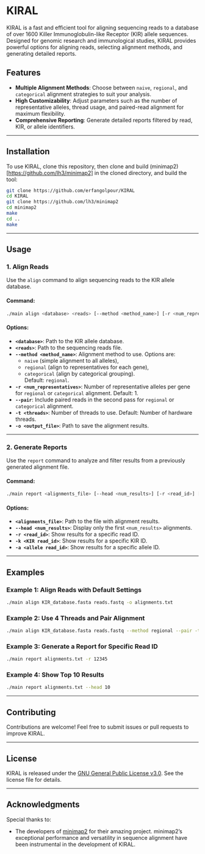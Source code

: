 # KIRAL
KIRAL is a fast and efficient tool for aligning sequencing reads to a database of over 1600 Killer Immunoglobulin-like Receptor (KIR) allele sequences. Designed for genomic research and immunological studies, KIRAL provides powerful options for aligning reads, selecting alignment methods, and generating detailed reports.

## Features
- **Multiple Alignment Methods**: Choose between `naive`, `regional`, and `categorical` alignment strategies to suit your analysis.
- **High Customizability**: Adjust parameters such as the number of representative alleles, thread usage, and paired-read alignment for maximum flexibility.
- **Comprehensive Reporting**: Generate detailed reports filtered by read, KIR, or allele identifiers.

---

## Installation
To use KIRAL, clone this repository, then clone and build (minimap2)[https://github.com/lh3/minimap2] in the cloned directory, and build the tool:
```bash
git clone https://github.com/erfangolpour/KIRAL
cd KIRAL
git clone https://github.com/lh3/minimap2
cd minimap2
make
cd ..
make
```

---

## Usage

### 1. Align Reads
Use the `align` command to align sequencing reads to the KIR allele database.

#### Command:
```bash
./main align <database> <reads> [--method <method_name>] [-r <num_representatives>] [--pair] [-t <threads>] [-o <output_file>]
```

#### Options:
- **`<database>`**: Path to the KIR allele database.
- **`<reads>`**: Path to the sequencing reads file.
- **`--method <method_name>`**: Alignment method to use. Options are:
  - `naive` (simple alignment to all alleles),
  - `regional` (align to representatives for each gene),
  - `categorical` (align by categorical grouping).  
  Default: `regional`.
- **`-r <num_representatives>`**: Number of representative alleles per gene for `regional` or `categorical` alignment. Default: 1.
- **`--pair`**: Include paired reads in the second pass for `regional` or `categorical` alignment.
- **`-t <threads>`**: Number of threads to use. Default: Number of hardware threads.
- **`-o <output_file>`**: Path to save the alignment results.

---

### 2. Generate Reports
Use the `report` command to analyze and filter results from a previously generated alignment file.

#### Command:
```bash
./main report <alignments_file> [--head <num_results>] [-r <read_id>] [-k <KIR read_id>] [-a <allele read_id>]
```

#### Options:
- **`<alignments_file>`**: Path to the file with alignment results.
- **`--head <num_results>`**: Display only the first `<num_results>` alignments.
- **`-r <read_id>`**: Show results for a specific read ID.
- **`-k <KIR read_id>`**: Show results for a specific KIR ID.
- **`-a <allele read_id>`**: Show results for a specific allele ID.

---

## Examples

### Example 1: Align Reads with Default Settings
```bash
./main align KIR_database.fasta reads.fastq -o alignments.txt
```

### Example 2: Use 4 Threads and Pair Alignment
```bash
./main align KIR_database.fasta reads.fastq --method regional --pair -t 4 -o paired_alignments.txt
```

### Example 3: Generate a Report for Specific Read ID
```bash
./main report alignments.txt -r 12345
```

### Example 4: Show Top 10 Results
```bash
./main report alignments.txt --head 10
```

---

## Contributing
Contributions are welcome! Feel free to submit issues or pull requests to improve KIRAL.

---

## License
KIRAL is released under the [GNU General Public License v3.0](LICENSE). See the license file for details.

---

## Acknowledgments

Special thanks to:
- The developers of [minimap2](https://github.com/lh3/minimap2) for their amazing project. minimap2’s exceptional performance and versatility in sequence alignment have been instrumental in the development of KIRAL.
